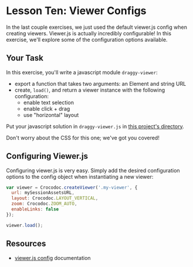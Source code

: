 # Lesson Ten: Viewer Configs

In the last couple exercises, we just used the default viewer.js config when creating viewers. Viewer.js is actually incredibly configurable! In this exercise, we'll explore some of the configuration options available.

## Your Task

In this exercise, you'll write a javascript module `draggy-viewer`:
- export a function that takes two arguments: an Element and string URL
- create, `load()`,  and return a viewer instance with the following configuration:
  + enable text selection
  + enable click + drag
  + use "horizontal" layout

Put your javascript solution in `draggy-viewer.js` in [this project's directory](/open/10-viewer-configs).

Don't worry about the CSS for this one; we've got you covered!

## Configuring Viewer.js

Configuring viewer.js is very easy. Simply add the desired configuration options to the config object when instantiating a new viewer:
```js
var viewer = Crocodoc.createViewer('.my-viewer', {
  url: mySessionAssetsURL,
  layout: Crocodoc.LAYOUT_VERTICAL,
  zoom: Crocodoc.ZOOM_AUTO,
  enableLinks: false
});

viewer.load();
```


## Resources

* [viewer.js config](https://github.com/box/viewer.js/blob/master/README.md#viewer-config) documentation
